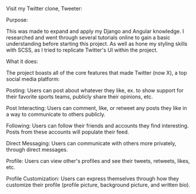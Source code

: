 
Visit my Twitter clone, Tweeter: 

Purpose:

This was made to expand and apply my Django and Angular knowledge. I researched and went through several tutorials online to gain a basic understanding before starting this project. As well as hone my styling skills with SCSS, as I tried to replicate Twitter's UI within the project. 

What it does:

The project boasts all of the core features that made Twitter (now X), a top social media platform:

Posting:
Users can post about whatever they like, ex. to show support for their favorite sports teams, publicly share their opinions, etc.

Post Interacting:
Users can comment, like, or retweet any posts they like in a way to communicate to others publicly.

Following:
Users can follow their friends and accounts they find interesting. Posts from these accounts will populate their feed.

Direct Messaging:
Users can communicate with others more privately, through direct messages.

Profile:
Users can view other's profiles and see their tweets, retweets, likes, etc.

Profile Customization:
Users can express themselves through how they customize their profile (profile picture, background picture, and written bio).




